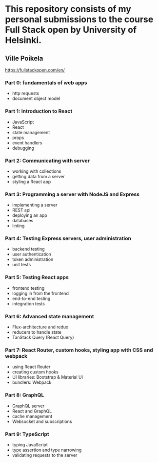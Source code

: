 # This repository consists of my personal submissions to the course Full Stack open by University of Helsinki.
## Ville Poikela
https://fullstackopen.com/en/

### Part 0: fundamentals of web apps
* http requests
* document object model

### Part 1: Introduction to React
* JavaScript
* React
* state management
* props
* event handlers
* debugging

### Part 2: Communicating with server
* working with collections
* getting data from a server
* styling a React app

### Part 3: Programming a server with NodeJS and Express
* implementing a server
* REST api
* deploying an app
* databases
* linting

### Part 4: Testing Express servers, user administration
* backend testing
* user authentication
* token administration
* unit tests

### Part 5: Testing React apps
* frontend testing
* logging in from the frontend
* end-to-end testing
* integration tests

### Part 6: Advanced state management
* Flux-architecture and redux
* reducers to handle state
* TanStack Query (React Query)

### Part 7: React Router, custom hooks, styling app with CSS and webpack
* using React Router
* creating custom hooks
* UI libraries: Bootstrap & Material UI
* bundlers: Webpack

### Part 8: GraphQL
* GraphQL server
* React and GraphQL
* cache management
* Websocket and subscriptions

### Part 9: TypeScript
* typing JavaScript
* type assertion and type narrowing
* validating requests to the server
